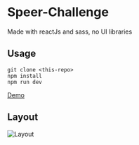 # Speer-Challenge

Made with reactJs and sass, no UI libraries

## Usage

```
git clone <this-repo>
npm install
npm run dev
```

[Demo](https://speer-challenge.herokuapp.com/)

## Layout
![Layout](https://user-images.githubusercontent.com/15314851/180704655-a5bea559-c0db-49eb-b961-dc25f57442e6.png)

